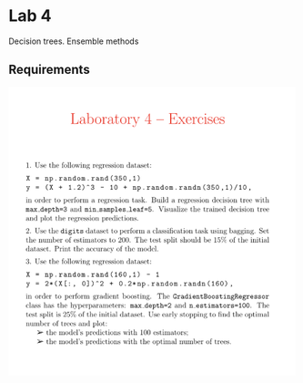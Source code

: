 # Lab 4

Decision trees. Ensemble methods

## Requirements
<p align="center">
    <img src="requirements.png">
</p>